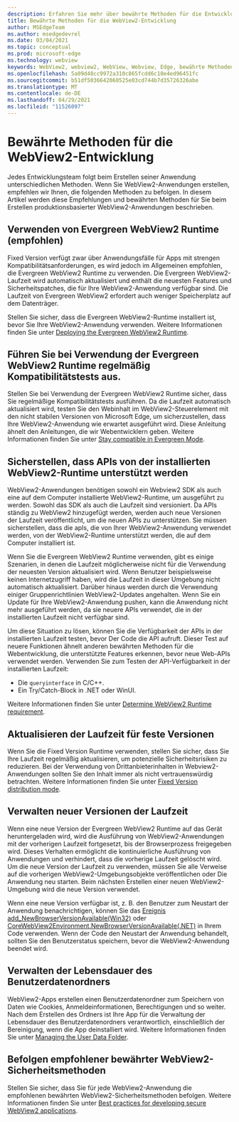 ```yaml
---
description: Erfahren Sie mehr über bewährte Methoden für die Entwicklung ihrer WebView2-Anwendung.
title: Bewährte Methoden für die WebView2-Entwicklung
author: MSEdgeTeam
ms.author: msedgedevrel
ms.date: 03/04/2021
ms.topic: conceptual
ms.prod: microsoft-edge
ms.technology: webview
keywords: WebView2, webview2, WebView, Webview, Edge, bewährte Methoden
ms.openlocfilehash: 5a09d48cc9972a310c865fcdd6c10e4ed96451fc
ms.sourcegitcommit: b51df5036642060525e03cd744b7d35726326abe
ms.translationtype: MT
ms.contentlocale: de-DE
ms.lasthandoff: 04/29/2021
ms.locfileid: "11526097"
---
```

# <a name="webview2-development-best-practices"></a>Bewährte Methoden für die WebView2-Entwicklung  

Jedes Entwicklungsteam folgt beim Erstellen seiner Anwendung unterschiedlichen Methoden. Wenn Sie WebView2-Anwendungen erstellen, empfehlen wir Ihnen, die folgenden Methoden zu befolgen. In diesem Artikel werden diese Empfehlungen und bewährten Methoden für Sie beim Erstellen produktionsbasierter WebView2-Anwendungen beschrieben.


## <a name="use-evergreen-webview2-runtime-recommended"></a>Verwenden von Evergreen WebView2 Runtime (empfohlen)  

Fixed Version verfügt zwar über Anwendungsfälle für Apps mit strengen Kompatibilitätsanforderungen, es wird jedoch im Allgemeinen empfohlen, die Evergreen WebView2 Runtime zu verwenden.  Die Evergreen WebView2-Laufzeit wird automatisch aktualisiert und enthält die neuesten Features und Sicherheitspatches, die für Ihre WebView2-Anwendung verfügbar sind. Die Laufzeit von Evergreen WebView2 erfordert auch weniger Speicherplatz auf dem Datenträger.

Stellen Sie sicher, dass die Evergreen WebView2-Runtime installiert ist, bevor Sie Ihre WebView2-Anwendung verwenden.  Weitere Informationen finden Sie unter [Deploying the Evergreen WebView2 Runtime][Webview2ConceptsDistributionDeployingEvergreenWebview2Runtime].  

## <a name="run-compatibility-tests-regularly-when-using-the-evergreen-webview2-runtime"></a>Führen Sie bei Verwendung der Evergreen WebView2 Runtime regelmäßig Kompatibilitätstests aus.

Stellen Sie bei Verwendung der Evergreen WebView2 Runtime sicher, dass Sie regelmäßige Kompatibilitätstests ausführen. Da die Laufzeit automatisch aktualisiert wird, testen Sie den Webinhalt im WebView2-Steuerelement mit den nicht stabilen Versionen von Microsoft Edge, um sicherzustellen, dass Ihre WebView2-Anwendung wie erwartet ausgeführt wird. Diese Anleitung ähnelt den Anleitungen, die wir Webentwicklern geben. Weitere Informationen finden Sie unter [Stay compatible in Evergreen Mode][Webview2ConceptsDistributionStayCompatibleEvergreenMode].

## <a name="ensure-apis-are-supported-by-the-installed-webview2-runtime"></a>Sicherstellen, dass APIs von der installierten WebView2-Runtime unterstützt werden

WebView2-Anwendungen benötigen sowohl ein Webview2 SDK als auch eine auf dem Computer installierte WebView2-Runtime, um ausgeführt zu werden. Sowohl das SDK als auch die Laufzeit sind versioniert. Da APIs ständig zu WebView2 hinzugefügt werden, werden auch neue Versionen der Laufzeit veröffentlicht, um die neuen APIs zu unterstützen. Sie müssen sicherstellen, dass die apIs, die von Ihrer WebView2-Anwendung verwendet werden, von der WebView2-Runtime unterstützt werden, die auf dem Computer installiert ist. 

Wenn Sie die Evergreen WebView2 Runtime verwenden, gibt es einige Szenarien, in denen die Laufzeit möglicherweise nicht für die Verwendung der neuesten Version aktualisiert wird. Wenn Benutzer beispielsweise keinen Internetzugriff haben, wird die Laufzeit in dieser Umgebung nicht automatisch aktualisiert. Darüber hinaus werden durch die Verwendung einiger Gruppenrichtlinien WebView2-Updates angehalten. Wenn Sie ein Update für Ihre WebView2-Anwendung pushen, kann die Anwendung nicht mehr ausgeführt werden, da sie neuere APIs verwendet, die in der installierten Laufzeit nicht verfügbar sind.   
 
Um diese Situation zu lösen, können Sie die Verfügbarkeit der APIs in der installierten Laufzeit testen, bevor Der Code die API aufruft. Dieser Test auf neuere Funktionen ähnelt anderen bewährten Methoden für die Webentwicklung, die unterstützte Features erkennen, bevor neue Web-APIs verwendet werden. Verwenden Sie zum Testen der API-Verfügbarkeit in der installierten Laufzeit:
* Die `queryinterface` in C/C++. 
* Ein Try/Catch-Block in .NET oder WinUI. 
    
Weitere Informationen finden Sie unter [Determine WebView2 Runtime requirement][Webview2ConceptsVersioningDetermineWebview2RuntimeRequirement].  

## <a name="update-the-fixed-version-runtime"></a>Aktualisieren der Laufzeit für feste Versionen  

Wenn Sie die Fixed Version Runtime verwenden, stellen Sie sicher, dass Sie Ihre Laufzeit regelmäßig aktualisieren, um potenzielle Sicherheitsrisiken zu reduzieren. Bei der Verwendung von Drittanbieterinhalten in Webview2-Anwendungen sollten Sie den Inhalt immer als nicht vertrauenswürdig betrachten.  Weitere Informationen finden Sie unter [Fixed Version distribution mode][Webview2ConceptsDistributionFixedVersionDistributionMode].  

## <a name="manage-new-versions-of-the-runtime"></a>Verwalten neuer Versionen der Laufzeit  

Wenn eine neue Version der Evergreen WebView2 Runtime auf das Gerät heruntergeladen wird, wird die Ausführung von WebView2-Anwendungen mit der vorherigen Laufzeit fortgesetzt, bis der Browserprozess freigegeben wird. Dieses Verhalten ermöglicht die kontinuierliche Ausführung von Anwendungen und verhindert, dass die vorherige Laufzeit gelöscht wird. Um die neue Version der Laufzeit zu verwenden, müssen Sie alle Verweise auf die vorherigen WebView2-Umgebungsobjekte veröffentlichen oder Die Anwendung neu starten. Beim nächsten Erstellen einer neuen WebView2-Umgebung wird die neue Version verwendet.

Wenn eine neue Version verfügbar ist, z. B. den Benutzer zum Neustart der Anwendung benachrichtigen, können Sie das [Ereignis add_NewBrowserVersionAvailable(Win32)][Webview2ReferenceaddNewBrowserVersionAvailable] oder [CoreWebView2Environment.NewBrowserVersionAvailable(.NET)][Webview2ReferenceNewBrowserVersionAvailable] in Ihrem Code verwenden. Wenn der Code den Neustart der Anwendung behandelt, sollten Sie den Benutzerstatus speichern, bevor die WebView2-Anwendung beendet wird.  

## <a name="manage-the-lifetime-of-the-user-data-folder"></a>Verwalten der Lebensdauer des Benutzerdatenordners 
WebView2-Apps erstellen einen Benutzerdatenordner zum Speichern von Daten wie Cookies, Anmeldeinformationen, Berechtigungen und so weiter. Nach dem Erstellen des Ordners ist Ihre App für die Verwaltung der Lebensdauer des Benutzerdatenordners verantwortlich, einschließlich der Bereinigung, wenn die App deinstalliert wird.  Weitere Informationen finden Sie unter [Managing the User Data Folder][Webview2ConceptsUserdatafolder].  

## <a name="follow-recommended-webview2-security-best-practices"></a>Befolgen empfohlener bewährter WebView2-Sicherheitsmethoden 
Stellen Sie sicher, dass Sie für jede WebView2-Anwendung die empfohlenen bewährten WebView2-Sicherheitsmethoden befolgen.  Weitere Informationen finden Sie unter [Best practices for developing secure WebView2 applications][Webview2ConceptsSecurity].  


<!-- links -->  

[Webview2ConceptsDistributionDeployingEvergreenWebview2Runtime]: ../concepts/distribution.md#deploying-the-evergreen-webview2-runtime "Bereitstellen der Evergreen WebView2 Runtime – Verteilung von Apps mithilfe von WebView2 | Microsoft Docs"  
[Webview2ConceptsDistributionFixedVersionDistributionMode]: ../concepts/distribution.md#fixed-version-distribution-mode "Verteilungsmodus mit fester Version – Verteilung von Apps mithilfe von WebView2 | Microsoft Docs"  
[Webview2ConceptsDistributionStayCompatibleEvergreenMode]: ../concepts/distribution.md#stay-compatible-in-evergreen-mode "Im Immergrünmodus kompatibel bleiben – Verteilung von Apps mithilfe von WebView2 | Microsoft Docs"  
[Webview2ConceptsSecurity]: ../concepts/security.md "Bewährte Methoden für die Entwicklung sicherer WebView2-| Microsoft Docs"  
[Webview2ConceptsUserdatafolder]: ../concepts/userdatafolder.md "Verwalten des Benutzerdatenordners | Microsoft Docs"  
[Webview2ConceptsVersioningDetermineWebview2RuntimeRequirement]: ../concepts/versioning.md#determine-webview2-runtime-requirement "Bestimmen der WebView2-Laufzeitanforderung – Verstehen der WebView2 SDK-| Microsoft Docs"  
[Webview2GettingstartedWin32]: ../gettingstarted/win32.md "Erste Schritte mit WebView2 | Microsoft Docs"  
[Webview2GettingstartedWinforms]: ../gettingstarted/winforms.md "Erste Schritte mit WebView2 in Windows Forms | Microsoft Docs"  
[Webview2GettingstartedWinui]: ../gettingstarted/winui.md "Erste Schritte mit WebView2 in WinUI 3 (Vorschau) | Microsoft Docs"  
[Webview2GettingstartedWpf]: ../gettingstarted/wpf.md "Erste Schritte mit WebView2 in WPF | Microsoft Docs"  
[Webview2ReferenceaddNewBrowserVersionAvailable]: https://docs.microsoft.com/microsoft-edge/webview2/reference/win32/icorewebview2environment#add_newbrowserversionavailable "add_NewBrowserVersionAvailable | Microsoft Docs"  
[Webview2ReferenceNewBrowserVersionAvailable]: https://docs.microsoft.com/dotnet/api/microsoft.web.webview2.core.corewebview2environment.newbrowserversionavailable "CoreWebView2Environment.NewBrowserVersionAvailable Event | Microsoft Docs"  